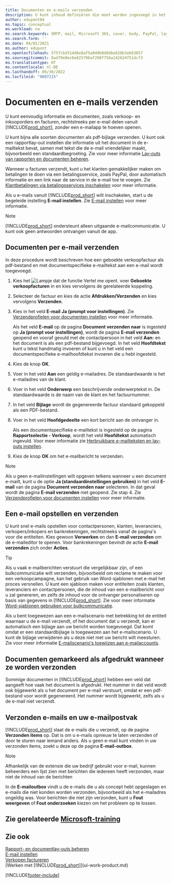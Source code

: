 ```yaml
---
title: Documenten en e-mails verzenden
description: U kunt inhoud definiëren die moet worden ingevoegd in het hoofdgedeelte van een e-mailbericht, bijvoorbeeld een PayPal-koppeling. U kunt ook documenten koppelen aan e-mailberichten.
author: edupont04
ms.topic: conceptual
ms.workload: na
ms.search.keywords: SMTP, mail, Microsoft 365, cover, body, PayPal, layout
ms.search.form: ''
ms.date: 04/01/2021
ms.author: edupont
ms.openlocfilehash: 5757cbd314d6e8af5a049b8d0dbe626b3eb83057
ms.sourcegitcommit: 8ad79e0ec6e625796af298f756a142624f514cf3
ms.translationtype: HT
ms.contentlocale: nl-BE
ms.lasthandoff: 09/30/2022
ms.locfileid: "9607215"
---
```

# <a name="send-documents-and-emails"></a>Documenten en e-mails verzenden

U kunt eenvoudig informatie en documenten, zoals verkoop- en inkooporders en facturen, rechtstreeks per e-mail delen vanuit [!INCLUDE[prod_short](includes/prod_short.md)], zonder een e-mailapp te hoeven openen.  

U kunt bijna alle soorten documenten als pdf-bijlage verzenden. U kunt ook een rapportlay-out instellen die informatie uit het document in de e-mailtekst bevat, samen met tekst die de e-mail vriendelijker maakt, bijvoorbeeld een standaardbegroeting. Zie voor meer informatie [Lay-outs van rapporten en documenten beheren](ui-manage-report-layouts.md). <!--this topic does not mention how to set up a layout for email. Need to investigate.-->

Wanneer u facturen verzendt, kunt u het klanten gemakkelijker maken om betalingen te doen via een betalingsservice, zoals PayPal, door automatisch informatie en een link naar de service in de e-mail toe te voegen. Zie [Klantbetalingen via betalingsservices inschakelen](sales-how-enable-payment-service-extensions.md) voor meer informatie.

Als u e-mails vanuit [!INCLUDE[prod_short](includes/prod_short.md)] wilt inschakelen, start u de begeleide instelling **E-mail instellen**. Zie [E-mail instellen](admin-how-setup-email.md) voor meer informatie.

> [!NOTE]
> [!INCLUDE[prod_short](includes/prod_short.md)] ondersteunt alleen uitgaande e-mailcommunicatie. U kunt ook geen antwoorden ontvangen vanuit de app.

## <a name="to-send-documents-by-email"></a>Documenten per e-mail verzenden

In deze procedure wordt beschreven hoe een geboekte verkoopfactuur als pdf-bestand en met documentspecifieke e-mailtekst aan een e-mail wordt toegevoegd. <!--update this-->

1. Kies het ![Lampje dat de functie Vertel me opent.](media/ui-search/search_small.png "Vertel me wat u wilt doen") voer **Geboekte verkoopfacturen** in en kies vervolgens de gerelateerde koppeling.
2. Selecteer de factuur en kies de actie **Afdrukken/Verzenden** en kies vervolgens **Verzenden**.
3. Kies in het veld **E-mail** **Ja (prompt voor instellingen)**. Zie [Verzendprofielen voor documenten instellen](sales-how-setup-document-send-profiles.md) voor meer informatie.
    
    Als het veld **E-mail** op de pagina **Document verzenden naar** is ingesteld op **Ja (prompt voor instellingen)**, wordt de pagina **E-mail verzenden** geopend en vooraf gevuld met de contactpersoon in het veld **Aan:** en het document is als een pdf-bestand bijgevoegd. In het veld **Hoofdtekst** kunt u tekst handmatig invoeren of kunt u in het veld een documentspecifieke e-mailhoofdtekst invoeren die u hebt ingesteld.

4. Kies de knop **OK**.
5. Voer in het veld **Aan** een geldig e-mailadres. De standaardwaarde is het e-mailadres van de klant.
6. Voer in het veld **Onderwerp** een beschrijvende onderwerptekst in. De standaardwaarde is de naam van de klant en het factuurnummer.
7. In het veld **Bijlage** wordt de gegenereerde factuur standaard gekoppeld als een PDF-bestand.
8. Voer in het veld **Hoofdgedeelte** een kort bericht aan de ontvanger in.

    Als een documentspecifieke e-mailtekst is ingesteld op de pagina **Rapportselectie - Verkoop**, wordt het veld **Hoofdtekst** automatisch ingevuld. Voor meer informatie zie [Herbruikbare e-mailteksten en lay-outs instellen](admin-how-setup-email.md#set-up-reusable-email-texts-and-layouts).
9. Kies de knop **OK** om het e-mailbericht te verzenden.

> [!NOTE]  
> Als u geen e-mailinstellingen wilt opgeven telkens wanneer u een document e-mailt, kunt u de optie **Ja (standaardinstellingen gebruiken)** in het veld **E-mail** van de pagina **Document verzenden naar** selecteren. In dat geval wordt de pagina **E-mail verzenden** niet geopend. Zie stap 4. Zie [Verzendprofielen voor documenten instellen](sales-how-setup-document-send-profiles.md) voor meer informatie.  

## <a name="to-compose-and-send-an-email"></a>Een e-mail opstellen en verzenden

U kunt snel e-mails opstellen voor contactpersonen, klanten, leveranciers, verkopers/inkopers en bankrekeningen, rechtstreeks vanaf de pagina's voor die entiteiten. Kies gewoon **Verwerken** en dan **E-mail verzenden** om de e-maileditor te openen. Voor bankrekeningen bevindt de actie **E-mail verzenden** zich onder **Acties**.

> [!TIP]
> Als u vaak e-mailberichten verstuurt die vergelijkbaar zijn, of een bulkcommunicatie wilt verzenden, bijvoorbeeld om reclame te maken voor een verkoopcampagne, kan het gebruik van Word-sjablonen met e-mail het proces versnellen. U kunt een sjabloon maken voor entiteiten zoals klanten, leveranciers en contactpersonen, die de inhoud van een e-mailbericht voor u zal genereren, en zelfs de inhoud voor de ontvanger personaliseren op basis van gegevens in [!INCLUDE[prod_short](includes/prod_short.md)]. Zie voor meer informatie [Word-sjablonen gebruiken voor bulkcommunicatie](ui-mail-merge.md).  

Als u bent toegewezen aan een e-mailscenario met betrekking tot de entiteit waarnaar u de e-mail verzendt, of het document dat u verzendt, kan er automatisch een bijlage aan uw bericht worden toegevoegd. Dat komt omdat er een standaardbijlage is toegewezen aan het e-mailscenario. U kunt de bijlage verwijderen als u deze niet met uw bericht wilt meesturen. Zie voor meer informatie [E-mailscenario's toewijzen aan e-mailaccounts](admin-how-setup-email.md#assign-email-scenarios-to-email-accounts). 

## <a name="documents-marked-as-printed-when-they-are-sent"></a>Documenten gemarkeerd als afgedrukt wanneer ze worden verzonden

Sommige documenten in [!INCLUDE[prod_short](includes/prod_short.md)] hebben een veld dat aangeeft hoe vaak het document is afgedrukt. Het nummer in dat veld <!--"that field?" need a name...--> wordt ook bijgewerkt als u het document per e-mail verstuurt, omdat er een pdf-bestand voor wordt gegenereerd. Het nummer wordt bijgewerkt, zelfs als u de e-mail niet verzendt. <!--guessing this is because emails are technically reports, so the counter bumps up whenever someone creates an email. Need to verify.-->

## <a name="sent-emails-and-your-email-outbox"></a>Verzonden e-mails en uw e-mailpostvak

[!INCLUDE[prod_short](includes/prod_short.md)] slaat de e-mails die u verzendt, op de pagina **Verzonden items** op. Dat is om u e-mails opnieuw te laten verzenden of door te sturen naar iemand anders. Als u geen e-mail kunt vinden in uw verzonden items, zoekt u deze op de pagina **E-mail-outbox**. 

> [!NOTE]
> Afhankelijk van de extensie die uw bedrijf gebruikt voor e-mail, kunnen beheerders een lijst zien met berichten die iedereen heeft verzonden, maar niet de inhoud van de berichten

In de **E-mailoutbox** vindt u de e-mails die u als concept hebt opgeslagen en e-mails die niet konden worden verzonden, bijvoorbeeld als het e-mailadres ongeldig was. Voor berichten die niet zijn verzonden, kunt u **Fout weergeven** of **Fout onderzoeken** kiezen om het probleem op te lossen.  

## <a name="see-related-microsoft-training"></a>Zie gerelateerde [Microsoft-training](/training/modules/set-up-email/)

## <a name="see-also"></a>Zie ook

[Rapport- en documentlay-outs beheren](ui-manage-report-layouts.md)  
[E-mail instellen](admin-how-setup-email.md)  
[Verkopen factureren](sales-how-invoice-sales.md)  
[Werken met [!INCLUDE[prod_short](includes/prod_short.md)]](ui-work-product.md)


[!INCLUDE[footer-include](includes/footer-banner.md)]
